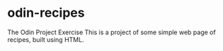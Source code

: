 # odin-recipes
The Odin Project Exercise 
This is a project of some simple web page of recipes, built using HTML.

